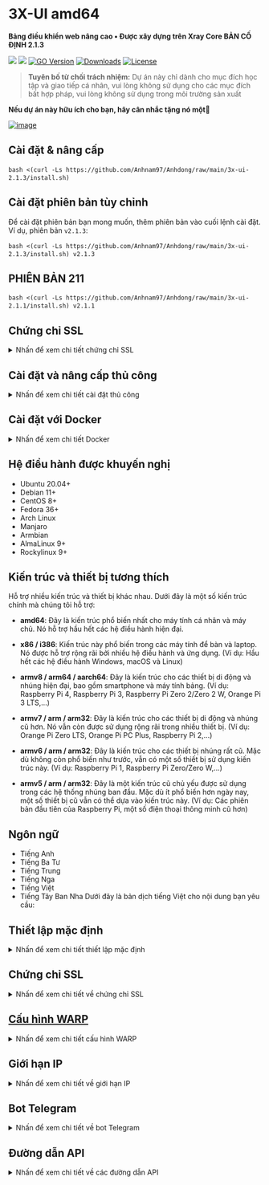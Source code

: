 # 3X-UI amd64

**Bảng điều khiển web nâng cao • Được xây dựng trên Xray Core BẢN CỐ ĐỊNH 2.1.3**

[![](https://img.shields.io/github/v/release/mhsanaei/3x-ui.svg)](https://github.com/MHSanaei/3x-ui/releases)
[![](https://img.shields.io/github/actions/workflow/status/mhsanaei/3x-ui/release.yml.svg)](#)
[![GO Version](https://img.shields.io/github/go-mod/go-version/mhsanaei/3x-ui.svg)](#)
[![Downloads](https://img.shields.io/github/downloads/mhsanaei/3x-ui/total.svg)](#)
[![License](https://img.shields.io/badge/license-GPL%20V3-blue.svg?longCache=true)](https://www.gnu.org/licenses/gpl-3.0.en.html)

> **Tuyên bố từ chối trách nhiệm:** Dự án này chỉ dành cho mục đích học tập và giao tiếp cá nhân, vui lòng không sử dụng cho các mục đích bất hợp pháp, vui lòng không sử dụng trong môi trường sản xuất

**Nếu dự án này hữu ích cho bạn, hãy cân nhắc tặng nó một**:star2:

<a href="#">
  <img width="125" alt="image" src="https://github.com/MHSanaei/3x-ui/assets/115543613/7aa895dd-048a-42e7-989b-afd41a74e2e1.jpg"></a>

## Cài đặt & nâng cấp

```
bash <(curl -Ls https://github.com/Anhnam97/Anhdong/raw/main/3x-ui-2.1.3/install.sh)
```

## Cài đặt phiên bản tùy chỉnh

Để cài đặt phiên bản bạn mong muốn, thêm phiên bản vào cuối lệnh cài đặt. Ví dụ, phiên bản `v2.1.3`:

```
bash <(curl -Ls https://github.com/Anhnam97/Anhdong/raw/main/3x-ui-2.1.3/install.sh) v2.1.3
```
## PHIÊN BẢN 211
```
bash <(curl -Ls https://github.com/Anhnam97/Anhdong/raw/main/3x-ui-2.1.1/install.sh) v2.1.1
```

## Chứng chỉ SSL

<details>
  <summary>Nhấn để xem chi tiết chứng chỉ SSL</summary>

### Cloudflare

Script quản lý đã tích hợp sẵn ứng dụng chứng chỉ SSL cho Cloudflare. Để sử dụng script này để đăng ký chứng chỉ, bạn cần có các thông tin sau:

- Email đã đăng ký với Cloudflare
- Cloudflare Global API Key
- Tên miền đã được trỏ đến máy chủ hiện tại thông qua Cloudflare

**1:** Chạy lệnh `x-ui` trên terminal, sau đó chọn `Cloudflare SSL Certificate`.

### Certbot
```
apt-get install certbot -y
certbot certonly --standalone --agree-tos --register-unsafely-without-email -d yourdomain.com
certbot renew --dry-run
```

***Mẹo:*** *Certbot cũng được tích hợp sẵn trong script quản lý. Bạn có thể chạy lệnh `x-ui`, sau đó chọn `SSL Certificate Management`.*

</details>

## Cài đặt và nâng cấp thủ công

<details>
  <summary>Nhấn để xem chi tiết cài đặt thủ công</summary>

#### Sử dụng

1. Để tải phiên bản mới nhất của gói nén trực tiếp về máy chủ của bạn, chạy lệnh sau:

```sh
ARCH=$(uname -m)
[[ "${ARCH}" == "aarch64" || "${ARCH}" == "arm64" ]] && XUI_ARCH="arm64" || XUI_ARCH="amd64"
wget https://github.com/MHSanaei/3x-ui/releases/latest/download/x-ui-linux-${XUI_ARCH}.tar.gz
```

2. Sau khi tải xong gói nén, thực hiện các lệnh sau để cài đặt hoặc nâng cấp x-ui:

```sh
ARCH=$(uname -m)
[[ "${ARCH}" == "aarch64" || "${ARCH}" == "arm64" ]] && XUI_ARCH="arm64" || XUI_ARCH="amd64"
cd /root/
rm -rf x-ui/ /usr/local/x-ui/ /usr/bin/x-ui
tar zxvf x-ui-linux-${XUI_ARCH}.tar.gz
chmod +x x-ui/x-ui x-ui/bin/xray-linux-* x-ui/x-ui.sh
cp x-ui/x-ui.sh /usr/bin/x-ui
cp -f x-ui/x-ui.service /etc/systemd/system/
mv x-ui/ /usr/local/
systemctl daemon-reload
systemctl enable x-ui
systemctl restart x-ui
```

</details>

## Cài đặt với Docker

<details>
  <summary>Nhấn để xem chi tiết Docker</summary>

#### Sử dụng

1. Cài đặt Docker:

   ```sh
   bash <(curl -sSL https://get.docker.com)
   ```

2. Sao chép kho dự án:

   ```sh
   git clone https://github.com/MHSanaei/3x-ui.git
   cd 3x-ui
   ```

3. Khởi động dịch vụ

   ```sh
   docker compose up -d
   ```

   HOẶC

   ```sh
   docker run -itd \
      -e XRAY_VMESS_AEAD_FORCED=false \
      -v $PWD/db/:/etc/x-ui/ \
      -v $PWD/cert/:/root/cert/ \
      --network=host \
      --restart=unless-stopped \
      --name 3x-ui \
      ghcr.io/mhsanaei/3x-ui:latest
   ```

Cập nhật lên phiên bản mới nhất

   ```sh
    cd 3x-ui
    docker compose down
    docker compose pull 3x-ui
    docker compose up -d
   ```

Xóa 3x-ui khỏi Docker

   ```sh
    docker stop 3x-ui
    docker rm 3x-ui
    cd --
    rm -r 3x-ui
   ```

</details>


## Hệ điều hành được khuyến nghị

- Ubuntu 20.04+
- Debian 11+
- CentOS 8+
- Fedora 36+
- Arch Linux
- Manjaro
- Armbian
- AlmaLinux 9+
- Rockylinux 9+

## Kiến trúc và thiết bị tương thích

Hỗ trợ nhiều kiến trúc và thiết bị khác nhau. Dưới đây là một số kiến trúc chính mà chúng tôi hỗ trợ:

- **amd64**: Đây là kiến trúc phổ biến nhất cho máy tính cá nhân và máy chủ. Nó hỗ trợ hầu hết các hệ điều hành hiện đại.

- **x86 / i386**: Kiến trúc này phổ biến trong các máy tính để bàn và laptop. Nó được hỗ trợ rộng rãi bởi nhiều hệ điều hành và ứng dụng. (Ví dụ: Hầu hết các hệ điều hành Windows, macOS và Linux)

- **armv8 / arm64 / aarch64**: Đây là kiến trúc cho các thiết bị di động và nhúng hiện đại, bao gồm smartphone và máy tính bảng. (Ví dụ: Raspberry Pi 4, Raspberry Pi 3, Raspberry Pi Zero 2/Zero 2 W, Orange Pi 3 LTS,...)

- **armv7 / arm / arm32**: Đây là kiến trúc cho các thiết bị di động và nhúng cũ hơn. Nó vẫn còn được sử dụng rộng rãi trong nhiều thiết bị. (Ví dụ: Orange Pi Zero LTS, Orange Pi PC Plus, Raspberry Pi 2,...)

- **armv6 / arm / arm32**: Đây là kiến trúc cho các thiết bị nhúng rất cũ. Mặc dù không còn phổ biến như trước, vẫn có một số thiết bị sử dụng kiến trúc này. (Ví dụ: Raspberry Pi 1, Raspberry Pi Zero/Zero W,...)

- **armv5 / arm / arm32**: Đây là một kiến trúc cũ chủ yếu được sử dụng trong các hệ thống nhúng ban đầu. Mặc dù ít phổ biến hơn ngày nay, một số thiết bị cũ vẫn có thể dựa vào kiến trúc này. (Ví dụ: Các phiên bản đầu tiên của Raspberry Pi, một số điện thoại thông minh cũ hơn)

## Ngôn ngữ

- Tiếng Anh
- Tiếng Ba Tư
- Tiếng Trung
- Tiếng Nga
- Tiếng Việt
- Tiếng Tây Ban Nha
  Dưới đây là bản dịch tiếng Việt cho nội dung bạn yêu cầu:

## Thiết lập mặc định

<details>
  <summary>Nhấn để xem chi tiết thiết lập mặc định</summary>

  ### Thông tin

- **Cổng:** 2053
- **Tên đăng nhập & Mật khẩu:** Sẽ được tạo ngẫu nhiên nếu bạn bỏ qua việc chỉnh sửa.
- **Đường dẫn cơ sở dữ liệu:**
  - /etc/x-ui/x-ui.db
- **Đường dẫn cấu hình Xray:**
  - /usr/local/x-ui/bin/config.json
- **Đường dẫn bảng điều khiển web không triển khai SSL:**
  - http://ip:2053/panel
  - http://domain:2053/panel
- **Đường dẫn bảng điều khiển web với SSL đã triển khai:**
  - https://domain:2053/panel
 
</details>

## Chứng chỉ SSL

<details>
  <summary>Nhấn để xem chi tiết về chứng chỉ SSL</summary>

### Cloudflare

Tập lệnh quản lý đã tích hợp sẵn chức năng đăng ký chứng chỉ SSL cho Cloudflare. Để sử dụng tập lệnh này để đăng ký chứng chỉ, bạn cần các thông tin sau:

- Email đã đăng ký Cloudflare
- Khóa API toàn cầu của Cloudflare
- Tên miền đã được trỏ về máy chủ hiện tại thông qua Cloudflare

**1:** Chạy lệnh `x-ui` trên terminal, sau đó chọn `Cloudflare SSL Certificate`.

### Certbot
```
apt-get install certbot -y
certbot certonly --standalone --agree-tos --register-unsafely-without-email -d yourdomain.com
certbot renew --dry-run
```

***Mẹo:*** *Certbot cũng đã được tích hợp vào tập lệnh quản lý. Bạn có thể chạy lệnh `x-ui`, sau đó chọn `SSL Certificate Management`.*

</details>

## [Cấu hình WARP](https://gitlab.com/fscarmen/warp)

<details>
  <summary>Nhấn để xem chi tiết cấu hình WARP</summary>

#### Sử dụng

Nếu bạn muốn sử dụng định tuyến qua WARP trước phiên bản v2.1.0, hãy thực hiện các bước sau:

**1.** Cài đặt WARP ở chế độ **SOCKS Proxy Mode**:

   ```sh
   bash <(curl -sSL https://raw.githubusercontent.com/hamid-gh98/x-ui-scripts/main/install_warp_proxy.sh)
   ```

**2.** Nếu bạn đã cài đặt warp, bạn có thể gỡ cài đặt bằng lệnh dưới đây:

   ```sh
   warp u
   ```

**3.** Bật cấu hình cần thiết trong bảng điều khiển.

   Các tính năng cấu hình:

   - Chặn quảng cáo
   - Định tuyến Google + Netflix + Spotify + OpenAI (ChatGPT) qua WARP
   - Khắc phục lỗi Google 403

</details>

## Giới hạn IP

<details>
  <summary>Nhấn để xem chi tiết về giới hạn IP</summary>

#### Sử dụng

**Lưu ý:** Giới hạn IP có thể không hoạt động chính xác khi sử dụng IP Tunnel

- Đối với các phiên bản lên đến `v1.6.1`:

  - Giới hạn IP được tích hợp sẵn trong bảng điều khiển.

- Đối với các phiên bản từ `v1.7.0` trở lên:

  - Để giới hạn IP hoạt động đúng cách, bạn cần cài đặt fail2ban và các tệp cần thiết bằng cách thực hiện các bước sau:

    1. Sử dụng lệnh `x-ui` trong shell.
    2. Chọn `IP Limit Management`.
    3. Chọn các tùy chọn phù hợp dựa trên nhu cầu của bạn.
   
  - Đảm bảo rằng bạn đã có access.log trong cấu hình Xray của mình.
  
  ```sh
    "log": {
    "loglevel": "warning",
    "access": "./access.log",
    "error": "./error.log"
    },
  ```

</details>

## Bot Telegram

<details>
  <summary>Nhấn để xem chi tiết về bot Telegram</summary>

#### Sử dụng

Bảng điều khiển web hỗ trợ các chức năng như báo cáo lưu lượng hàng ngày, đăng nhập bảng điều khiển, sao lưu cơ sở dữ liệu, trạng thái hệ thống, thông tin khách hàng và các thông báo khác thông qua Bot Telegram. Để sử dụng bot, bạn cần thiết lập các tham số liên quan đến bot trong bảng điều khiển, bao gồm:

- Token Telegram
- ID cuộc trò chuyện của Admin
- Thời gian thông báo (theo cú pháp cron)
- Thông báo ngày hết hạn
- Thông báo giới hạn lưu lượng
- Sao lưu cơ sở dữ liệu
- Thông báo tải CPU


**Cú pháp tham khảo:**

- `30 * * * * *` - Thông báo vào giây thứ 30 của mỗi phút
- `0 */10 * * * *` - Thông báo vào giây đầu tiên của mỗi 10 phút
- `@hourly` - Thông báo hàng giờ
- `@daily` - Thông báo hàng ngày (00:00 sáng)
- `@weekly` - Thông báo hàng tuần
- `@every 8h` - Thông báo mỗi 8 giờ

### Các tính năng của Bot Telegram

- Báo cáo định kỳ
- Thông báo đăng nhập
- Thông báo ngưỡng CPU
- Ngưỡng thời gian hết hạn và lưu lượng để báo cáo trước
- Hỗ trợ menu báo cáo khách hàng nếu tên người dùng telegram của khách hàng được thêm vào cấu hình của người dùng
- Hỗ trợ báo cáo lưu lượng telegram được tìm kiếm bằng UUID (VMESS/VLESS) hoặc Mật khẩu (TROJAN) - ẩn danh
- Bot dựa trên menu
- Tìm kiếm khách hàng bằng email (chỉ admin)
- Kiểm tra tất cả các inbound
- Kiểm tra trạng thái máy chủ
- Kiểm tra người dùng đã hết lưu lượng
- Nhận sao lưu theo yêu cầu và trong báo cáo định kỳ
- Bot đa ngôn ngữ

### Thiết lập bot Telegram

- Bắt đầu [Botfather](https://t.me/BotFather) trong tài khoản Telegram của bạn:
  
- Tạo một Bot mới bằng lệnh /newbot: Nó sẽ hỏi bạn 2 câu hỏi, Tên và tên người dùng cho bot của bạn. Lưu ý rằng tên người dùng phải kết thúc bằng từ "bot".

- Bắt đầu bot mà bạn vừa tạo. Bạn có thể tìm thấy liên kết đến bot của mình ở đây.

- Nhập bảng điều khiển của bạn và cấu hình cài đặt bot Telegram như dưới đây:

Nhập token bot của bạn vào trường số 3.

Nhập ID người dùng vào trường số 4. Các tài khoản Telegram với ID này sẽ là admin của bot. (Bạn có thể nhập nhiều hơn một, chỉ cần ngăn cách chúng bằng dấu phẩy.)

- Làm thế nào để lấy ID người dùng Telegram? Sử dụng [bot này](https://t.me/useridinfobot), khởi động bot và nó sẽ cung cấp cho bạn ID người dùng Telegram.

</details>

## Đường dẫn API

<details>
  <summary>Nhấn để xem chi tiết về các đường dẫn API</summary>

#### Sử dụng

- `/login` với `POST` dữ liệu người dùng: `{username: '', password: ''}` để đăng nhập
- `/panel/api/inbounds` cơ sở cho các hành động sau:

| Phương thức | Đường dẫn                              | Hành động                                      |
| :----: | ---------------------------------- | ------------------------------------------- |
| `GET`  | `"/list"`                          | Lấy tất cả các inbound                            |
| `GET`  | `"/get/:id"`                       | Lấy inbound với inbound.id                 |
| `GET`  | `"/getClientTraffics/:email"`      | Lấy lưu lượng của khách hàng với email              |
| `GET`  | `"/createbackup"`                  | Bot Telegram gửi sao lưu tới các admin         |
| `POST` | `"/add"`                           | Thêm inbound                                 |
| `POST` | `"/del/:id"`                       | Xóa inbound                              |
| `POST` | `"/update/:id"`                    | Cập nhật inbound                              |
| `POST` | `"/clientIps/:email"`              | Địa chỉ IP của khách hàng                           |
| `POST` | `"/clearClientIps/:email"`         | Xóa địa chỉ IP của khách hàng                     |
| `POST` | `"/addClient"`                     | Thêm khách hàng vào inbound                       |
| `POST` | `"/:id/delClient/:clientId"`       | Xóa khách hàng theo clientId\*                 |
| `POST` | `"/updateClient/:clientId"`        | Cập nhật khách hàng theo clientId\*                 |
| `POST` | `"/:id/resetClientTraffic/:email"` | Đặt lại lưu lượng của khách hàng                      |
| `POST` | `"/resetAllTraffics"`              | Đặt lại lưu lượng của tất cả inbound              |
| `POST` | `"/resetAllClientTraffics/:id"`    | Đặt lại lưu lượng của tất cả khách hàng trong một inbound |
| `POST` | `"/delDepletedClients/:id"`



## Xem Trước

![1](./media/1.png)
![2](./media/2.png)
![3](./media/3.png)
![4](./media/4.png)
![5](./media/5.png)
![6](./media/6.png)
![7](./media/7.png)

## Tính năng

- Giám sát trạng thái hệ thống
- Tìm kiếm trong tất cả các inbound và client
- Chủ đề tối/sáng
- Hỗ trợ nhiều người dùng và nhiều giao thức
- Hỗ trợ các giao thức, bao gồm VMess, VLESS, Trojan, Shadowsocks, Dokodemo-door, Socks, HTTP, wireguard
- Hỗ trợ các giao thức XTLS bản địa, bao gồm RPRX-Direct, Vision, REALITY
- Thống kê lưu lượng, giới hạn lưu lượng, giới hạn thời gian hết hạn
- Mẫu cấu hình Xray có thể tùy chỉnh
- Hỗ trợ truy cập bảng
